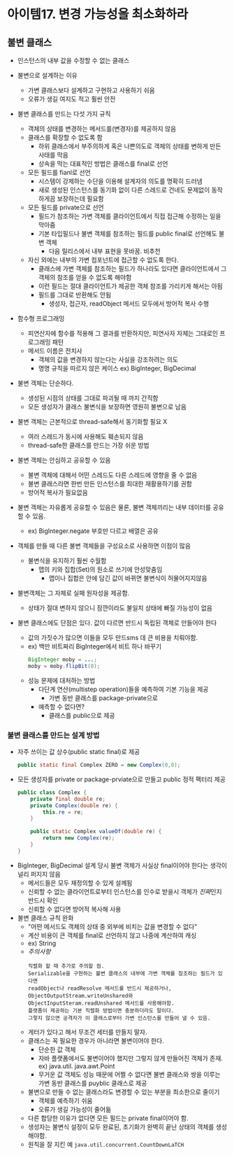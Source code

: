 # 아이템17. 변경 가능성을 최소화하라
## 불변 클래스
- 인스턴스의 내부 값을 수정할 수 없는 클래스
- 불변으로 설계하는 이유
    - 가변 클래스보다 설계하고 구현하고 사용하기 쉬움
    - 오류가 생길 여지도 적고 훨씬 안전
    
- 불변 클래스를 만드는 다섯 가지 규칙
    - 객체의 상태를 변경하는 메서드를(변경자)를 제공하지 않음
    - 클래스를 확장할 수 없도록 함
        - 하위 클래스에서 부주의하게 혹은 나쁜의도로 객체의 상태를 변하게 만든 사태를 막음
        - 상속을 막는 대표적인 방법은 클래스를 final로 선언
    - 모든 필드를 fianl로 선언
        - 시스템이 강제하는 수단을 이용해 설계자의 의도를 명확히 드러냄
        - 새로 생성된 인스턴스를 동기화 없이 다른 스레드로 건네도 문제없이 동작하게끔 보장하는데 필요함
    - 모든 필드를 private으로 선언
        - 필드가 참조하는 가변 객체를 클라이언트에서 직접 접근해 수정하는 일을 막아줌
        - 기본 타입필드나 불변 객체를 참조하는 필드를 public final로 선언해도 불변 객체
            - 다음 릴리스에서 내부 표현을 못바꿈. 비추천
    - 자신 외에는 내부의 가변 컴포넌트에 접근할 수 없도록 한다.
        - 클래스에 가변 객체를 참조하는 필드가 하나라도 있다면 클라이언트에서 그 객체의 참조를 얻을 수 없도록 해야함
        - 이런 필드는 절대 클라이언트가 제공한 객체 참조를 가리키게 해서는 아됨
        - 필드를 그대로 반환해도 안됨
            - 생성자, 접근자, readObject 메서드 모두에서 방어적 복사 수행
            
- 함수형 프로그래밍
    - 피연산자에 함수를 적용해 그 결과를 반환하지만, 피연사자 자체는 그대로인 프로그래밍 패턴
    - 메서드 이름은 전치사
        - 객체의 값을 변경하지 않는다는 사실을 강조하려는 의도
        - 명명 규칙을 따르지 않은 케이스 ex) BigInteger, BigDecimal
- 불변 객체는 단순하다. 
    - 생성된 시점의 상태를 그대로 파괴될 때 까지 간직함
    - 모든 생성자가 클래스 불변식을 보장하면 영원히 불변으로 남음
- 불변 객체는 근본적으로 thread-safe해서 동기화할 필요 X
    - 여러 스레드가 동시에 사용해도 훼손되지 않음
    - thread-safe한 클래스를 만드는 가장 쉬운 방법
- 불변 객체는 안심하고 공유할 수 있음
    - 불변 객체에 대해서 어떤 스레드도 다른 스레드에 영향을 줄 수 없음
    - 불변 클래스라면 한번 만든 인스턴스를 최대한 재활용하기를 권함
    - 방어적 복사가 필요없음
- 불변 객체는 자유롭게 공유할 수 있음은 물론, 불변 객체끼리는 내부 데이터를 공유할 수 있음.
    - ex) BigInteger.negate 부호만 다르고 배열은 공유
- 객체를 만들 때 다른 불변 객체들을 구성요소로 사용하면 이점이 많음
    - 불변식을 유지하기 훨씬 수월함
        - 맵의 키와 집합(Set)의 원소로 쓰기에 안성맞춤임
            - 맵이나 집합은 안에 담긴 값이 바뀌면 불변식이 허물어지지않음
- 불변객체는 그 자체로 실패 원자성을 제공함.
    - 상태가 절대 변하지 않으니 잠깐이라도 불일치 상태에 빠질 가능성이 없음
- 불변 클래스에도 단점은 있다. 값이 다르면 반드시 독립된 객체로 만들어야 한다
    - 값의 가짓수가 많으면 이들을 모두 만드sms 데 큰 비용을 치뤄야함.
    - ex) 백만 비트짜리 BigInteger에서 비트 하나 바꾸기
        ```java
        BigInteger moby = ...;
        moby = moby.flipBit(0);
        ```
    - 성능 문제에 대처하는 방법
        - 다단계 연산(multistep operation)들을 예측하여 기본 기능을 제공
            - 가변 동반 클래스를 package-private으로
        - 예측할 수 없다면?
            - 클래스를 public으로 제공      
                           
### 불변 클래스를 만드는 설계 방법        
- 자주 쓰이는 값 상수(public static final)로 제공
    ```java
    public static final Complex ZERO = new Complex(0,0);        
    ```
- 모든 생성자를 private or package-prviate으로 만들고 public 정적 팩터리 제공
    ```java
    public class Complex {
        private final double re;
        private Complex(double re) {
            this.re = re;
        }
        
        public static Complex valueOf(double re) {
            return new Complex(re);
        }
    }
    ```
- BigInteger, BigDecimal 설계 당시 불변 객체가 사실상 final이어야 한다는 생각이 널리 퍼지지 않음
    - 메서드들은 모두 재정의할 수 있게 설께됨
    - 신뢰할 수 없는 클라이언트로부터 인스턴스를 인수로 받을시 객체가 *진짜*인지 반드시 확인
    - 신뢰할 수 없다면 방어적 복사해 사용
- 불변 클래스 규칙 완화
    - "어떤 메서드도 객체의 상태 중 외부에 비치는 값을 변경할 수 없다"
    - 계산 비용이 큰 객체를 final로 선언하지 않고 나중에 계산하여 캐싱
    - ex) String
    - *주의사항*
        ```
        직렬화 할 때 추가로 주의할 점.
        Serializable을 구현하는 불변 클래스의 내부에 가변 객체를 참조하는 필드가 있다면 
        readObject나 readResolve 메서드를 반드시 제공하거나, 
        ObjectOutputStream.writeUnshared와 ObjectInputSteram.readUnshared 메서드를 사용해야함.
        플랫폼이 제공하는 기본 직렬화 방법이면 충분하더라도 말이다.
        그렇지 않으면 공격자가 이 클래스로부터 가변 인스턴스를 만들어 낼 수 있음.
        ```
    - 게터가 있다고 해서 무조건 세터를 만들지 말자.     
    - 클래스는 꼭 필요한 경우가 아니라면 불변이어야 한다.
        - 단순한 값 객체
        - 자바 플랫폼에서도 불변이어야 했지만 그렇지 않게 만들어진 객체가 존재. ex) java.util. java.awt.Point
        - 무거운 값 객체도 성능 때문에 어쩔 수 없다면 불변 클래스와 쌍을 이루는 가변 동반 클래스를 puyblic 클래스로 제공
    - 불변으로 만들 수 없는 클래스라도 변경할 수 있는 부분을 최소한으로 줄이기
        - 객체를 예측하기 쉬움
        - 오류가 생길 가능성이 줄어듦
    - 다른 합당한 이유가 없다면 모든 필드는 private final이어야 함.
    - 생성자는 불변식 설정이 모두 완료된, 초기화가 완벽히 끝난 상태의 객체를 생성해야함.
    - 원칙을 잘 지킨 예  `java.util.concurrent.CountDownLaTCH`
         